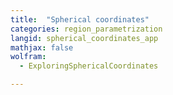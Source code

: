 ```yaml
---
title:  "Spherical coordinates"
categories: region_parametrization
langid: spherical_coordinates_app
mathjax: false
wolfram:
  - ExploringSphericalCoordinates

---
```


<div id='DEMO_ExploringSphericalCoordinates'></div>

